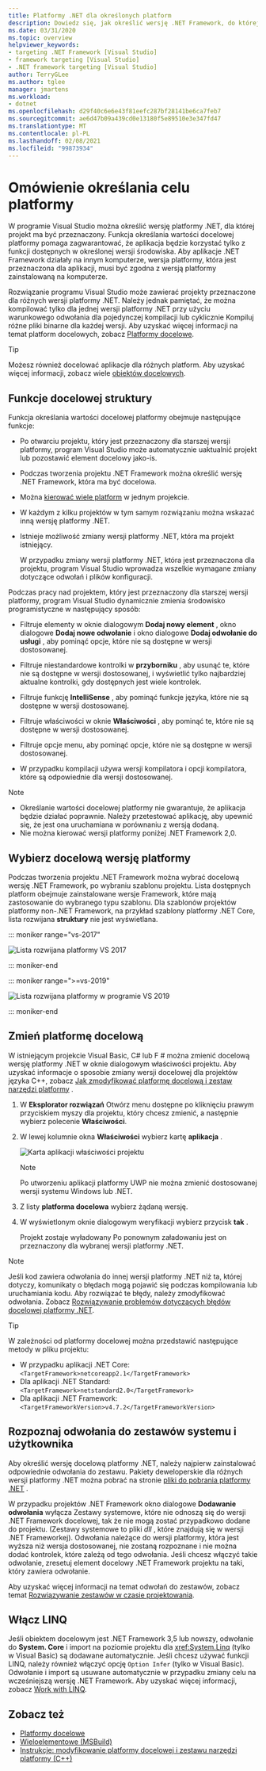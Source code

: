 ```yaml
---
title: Platformy .NET dla określonych platform
description: Dowiedz się, jak określić wersję .NET Framework, do której ma być przeznaczony projekt, aby aplikacja mogła korzystać tylko z funkcji dostępnych w określonej wersji.
ms.date: 03/31/2020
ms.topic: overview
helpviewer_keywords:
- targeting .NET Framework [Visual Studio]
- framework targeting [Visual Studio]
- .NET framework targeting [Visual Studio]
author: TerryGLee
ms.author: tglee
manager: jmartens
ms.workload:
- dotnet
ms.openlocfilehash: d29f40c6e6e43f81eefc287bf28141be6ca7feb7
ms.sourcegitcommit: ae6d47b09a439cd0e13180f5e89510e3e347fd47
ms.translationtype: MT
ms.contentlocale: pl-PL
ms.lasthandoff: 02/08/2021
ms.locfileid: "99873934"
---
```

# <a name="framework-targeting-overview"></a>Omówienie określania celu platformy

W programie Visual Studio można określić wersję platformy .NET, dla której projekt ma być przeznaczony. Funkcja określania wartości docelowej platformy pomaga zagwarantować, że aplikacja będzie korzystać tylko z funkcji dostępnych w określonej wersji środowiska. Aby aplikacje .NET Framework działały na innym komputerze, wersja platformy, która jest przeznaczona dla aplikacji, musi być zgodna z wersją platformy zainstalowaną na komputerze.

Rozwiązanie programu Visual Studio może zawierać projekty przeznaczone dla różnych wersji platformy .NET.  Należy jednak pamiętać, że można kompilować tylko dla jednej wersji platformy .NET przy użyciu warunkowego odwołania dla pojedynczej kompilacji lub cyklicznie Kompiluj różne pliki binarne dla każdej wersji.  Aby uzyskać więcej informacji na temat platform docelowych, zobacz [Platformy docelowe](/dotnet/standard/frameworks).

> [!TIP]
> Możesz również docelować aplikacje dla różnych platform. Aby uzyskać więcej informacji, zobacz wiele [obiektów docelowych](../msbuild/msbuild-multitargeting-overview.md).

## <a name="framework-targeting-features"></a>Funkcje docelowej struktury

Funkcja określania wartości docelowej platformy obejmuje następujące funkcje:

- Po otwarciu projektu, który jest przeznaczony dla starszej wersji platformy, program Visual Studio może automatycznie uaktualnić projekt lub pozostawić element docelowy jako-is.

- Podczas tworzenia projektu .NET Framework można określić wersję .NET Framework, która ma być docelowa.

- Można [kierować wiele platform](/dotnet/standard/frameworks#how-to-specify-target-frameworks) w jednym projekcie.

- W każdym z kilku projektów w tym samym rozwiązaniu można wskazać inną wersję platformy .NET.

- Istnieje możliwość zmiany wersji platformy .NET, która ma projekt istniejący.

   W przypadku zmiany wersji platformy .NET, która jest przeznaczona dla projektu, program Visual Studio wprowadza wszelkie wymagane zmiany dotyczące odwołań i plików konfiguracji.

Podczas pracy nad projektem, który jest przeznaczony dla starszej wersji platformy, program Visual Studio dynamicznie zmienia środowisko programistyczne w następujący sposób:

- Filtruje elementy w oknie dialogowym **Dodaj nowy element** , okno dialogowe **Dodaj nowe odwołanie** i okno dialogowe **Dodaj odwołanie do usługi** , aby pominąć opcje, które nie są dostępne w wersji dostosowanej.

- Filtruje niestandardowe kontrolki w **przyborniku** , aby usunąć te, które nie są dostępne w wersji dostosowanej, i wyświetlić tylko najbardziej aktualne kontrolki, gdy dostępnych jest wiele kontrolek.

- Filtruje funkcję **IntelliSense** , aby pominąć funkcje języka, które nie są dostępne w wersji dostosowanej.

- Filtruje właściwości w oknie **Właściwości** , aby pominąć te, które nie są dostępne w wersji dostosowanej.

- Filtruje opcje menu, aby pominąć opcje, które nie są dostępne w wersji dostosowanej.

- W przypadku kompilacji używa wersji kompilatora i opcji kompilatora, które są odpowiednie dla wersji dostosowanej.

> [!NOTE]
> - Określanie wartości docelowej platformy nie gwarantuje, że aplikacja będzie działać poprawnie. Należy przetestować aplikację, aby upewnić się, że jest ona uruchamiana w porównaniu z wersją dodaną.
> - Nie można kierować wersji platformy poniżej .NET Framework 2,0.

## <a name="select-a-target-framework-version"></a>Wybierz docelową wersję platformy

Podczas tworzenia projektu .NET Framework można wybrać docelową wersję .NET Framework, po wybraniu szablonu projektu. Lista dostępnych platform obejmuje zainstalowane wersje Framework, które mają zastosowanie do wybranego typu szablonu. Dla szablonów projektów platformy non-.NET Framework, na przykład szablony platformy .NET Core, lista rozwijana **struktury** nie jest wyświetlana.

::: moniker range="vs-2017"

![Lista rozwijana platformy VS 2017](media/vside-newproject-framework.png)

::: moniker-end

::: moniker range=">=vs-2019"

![Lista rozwijana platformy w programie VS 2019](media/vs-2019/configure-new-project-framework.png)

::: moniker-end

## <a name="change-the-target-framework"></a>Zmień platformę docelową

W istniejącym projekcie Visual Basic, C# lub F # można zmienić docelową wersję platformy .NET w oknie dialogowym właściwości projektu. Aby uzyskać informacje o sposobie zmiany wersji docelowej dla projektów języka C++, zobacz [Jak zmodyfikować platformę docelową i zestaw narzędzi platformy](/cpp/build/how-to-modify-the-target-framework-and-platform-toolset) .

1. W **Eksplorator rozwiązań** Otwórz menu dostępne po kliknięciu prawym przyciskiem myszy dla projektu, który chcesz zmienić, a następnie wybierz polecenie **Właściwości**.

1. W lewej kolumnie okna **Właściwości** wybierz kartę **aplikacja** .

   ![Karta aplikacji właściwości projektu](../ide/media/vs_slnexplorer_properties_applicationtab.png)

   > [!NOTE]
   > Po utworzeniu aplikacji platformy UWP nie można zmienić dostosowanej wersji systemu Windows lub .NET.

1. Z listy **platforma docelowa** wybierz żądaną wersję.

1. W wyświetlonym oknie dialogowym weryfikacji wybierz przycisk **tak** .

   Projekt zostaje wyładowany Po ponownym załadowaniu jest on przeznaczony dla wybranej wersji platformy .NET.

> [!NOTE]
> Jeśli kod zawiera odwołania do innej wersji platformy .NET niż ta, której dotyczy, komunikaty o błędach mogą pojawić się podczas kompilowania lub uruchamiania kodu. Aby rozwiązać te błędy, należy zmodyfikować odwołania. Zobacz [Rozwiązywanie problemów dotyczących błędów docelowej platformy .NET](../msbuild/troubleshooting-dotnet-framework-targeting-errors.md).

> [!TIP]
> W zależności od platformy docelowej można przedstawić następujące metody w pliku projektu:
>
> - W przypadku aplikacji .NET Core: `<TargetFramework>netcoreapp2.1</TargetFramework>`
> - Dla aplikacji .NET Standard: `<TargetFramework>netstandard2.0</TargetFramework>`
> - Dla aplikacji .NET Framework: `<TargetFrameworkVersion>v4.7.2</TargetFrameworkVersion>`

## <a name="resolve-system-and-user-assembly-references"></a>Rozpoznaj odwołania do zestawów systemu i użytkownika

Aby określić wersję docelową platformy .NET, należy najpierw zainstalować odpowiednie odwołania do zestawu. Pakiety deweloperskie dla różnych wersji platformy .NET można pobrać na stronie [pliki do pobrania platformy .NET](https://www.microsoft.com/net/download/windows) .

W przypadku projektów .NET Framework okno dialogowe **Dodawanie odwołania** wyłącza Zestawy systemowe, które nie odnoszą się do wersji .NET Framework docelowej, tak że nie mogą zostać przypadkowo dodane do projektu. (Zestawy systemowe to pliki *dll* , które znajdują się w wersji .NET Frameworkej). Odwołania należące do wersji platformy, która jest wyższa niż wersja dostosowanej, nie zostaną rozpoznane i nie można dodać kontrolek, które zależą od tego odwołania. Jeśli chcesz włączyć takie odwołanie, zresetuj element docelowy .NET Framework projektu na taki, który zawiera odwołanie.

Aby uzyskać więcej informacji na temat odwołań do zestawów, zobacz temat [Rozwiązywanie zestawów w czasie projektowania](../msbuild/resolving-assemblies-at-design-time.md).

## <a name="enable-linq"></a>Włącz LINQ

Jeśli obiektem docelowym jest .NET Framework 3,5 lub nowszy, odwołanie do **System. Core** i import na poziomie projektu dla <xref:System.Linq> (tylko w Visual Basic) są dodawane automatycznie. Jeśli chcesz używać funkcji LINQ, należy również włączyć opcję `Option Infer` (tylko w Visual Basic). Odwołanie i import są usuwane automatycznie w przypadku zmiany celu na wcześniejszą wersję .NET Framework. Aby uzyskać więcej informacji, zobacz [Work with LINQ](/dotnet/csharp/tutorials/working-with-linq).

## <a name="see-also"></a>Zobacz też

- [Platformy docelowe](/dotnet/standard/frameworks)
- [Wieloelementowe (MSBuild)](../msbuild/msbuild-multitargeting-overview.md)
- [Instrukcje: modyfikowanie platformy docelowej i zestawu narzędzi platformy (C++)](/cpp/build/how-to-modify-the-target-framework-and-platform-toolset)
